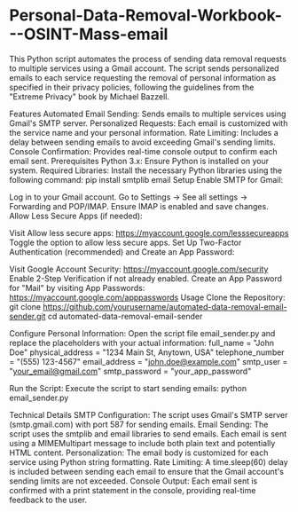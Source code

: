 # Personal-Data-Removal-Workbook---OSINT-Mass-email
This Python script automates the process of sending data removal requests to multiple services using a Gmail account. The script sends personalized emails to each service requesting the removal of personal information as specified in their privacy policies, following the guidelines from the "Extreme Privacy" book by Michael Bazzell.

Features
Automated Email Sending: Sends emails to multiple services using Gmail's SMTP server.
Personalized Requests: Each email is customized with the service name and your personal information.
Rate Limiting: Includes a delay between sending emails to avoid exceeding Gmail's sending limits.
Console Confirmation: Provides real-time console output to confirm each email sent.
Prerequisites
Python 3.x: Ensure Python is installed on your system.
Required Libraries: Install the necessary Python libraries using the following command:
pip install smtplib email
Setup
Enable SMTP for Gmail:

Log in to your Gmail account.
Go to Settings -> See all settings -> Forwarding and POP/IMAP.
Ensure IMAP is enabled and save changes.
Allow Less Secure Apps (if needed):

Visit Allow less secure apps: https://myaccount.google.com/lesssecureapps
Toggle the option to allow less secure apps.
Set Up Two-Factor Authentication (recommended) and Create an App Password:

Visit Google Account Security: https://myaccount.google.com/security
Enable 2-Step Verification if not already enabled.
Create an App Password for "Mail" by visiting App Passwords: https://myaccount.google.com/apppasswords
Usage
Clone the Repository:
git clone https://github.com/yourusername/automated-data-removal-email-sender.git
cd automated-data-removal-email-sender

Configure Personal Information:
Open the script file email_sender.py and replace the placeholders with your actual information:
full_name = "John Doe"
physical_address = "1234 Main St, Anytown, USA"
telephone_number = "(555) 123-4567"
email_address = "john.doe@example.com"
smtp_user = "your_email@gmail.com"
smtp_password = "your_app_password"

Run the Script:
Execute the script to start sending emails:
python email_sender.py

Technical Details
SMTP Configuration: The script uses Gmail's SMTP server (smtp.gmail.com) with port 587 for sending emails.
Email Sending: The script uses the smtplib and email libraries to send emails. Each email is sent using a MIMEMultipart message to include both plain text and potentially HTML content.
Personalization: The email body is customized for each service using Python string formatting.
Rate Limiting: A time.sleep(60) delay is included between sending each email to ensure that the Gmail account's sending limits are not exceeded.
Console Output: Each email sent is confirmed with a print statement in the console, providing real-time feedback to the user.
